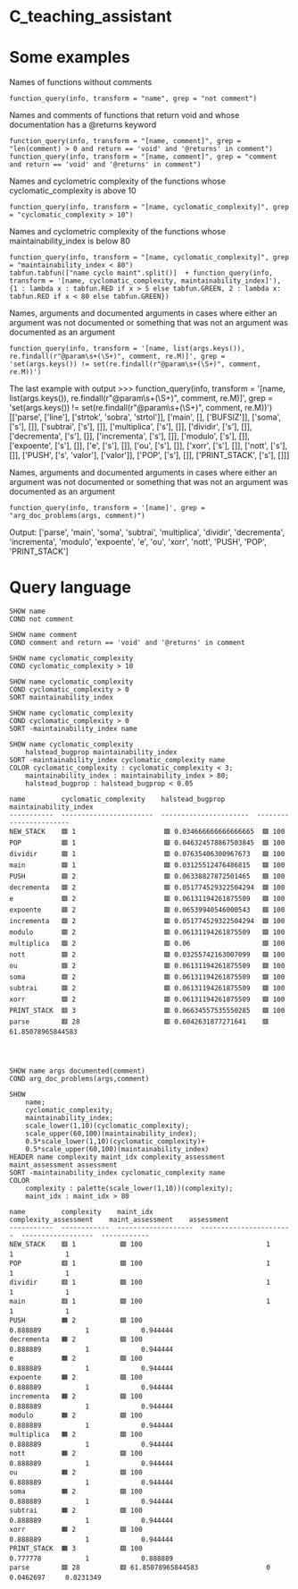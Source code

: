 # C_teaching_assistant

# Some examples

Names of functions without comments

	function_query(info, transform = "name", grep = "not comment")

Names and comments of functions that return void and whose documentation has a @returns keyword

	function_query(info, transform = "[name, comment]", grep = "len(comment) > 0 and return == 'void' and '@returns' in comment")
	function_query(info, transform = "[name, comment]", grep = "comment and return == 'void' and '@returns' in comment")

Names and cyclometric complexity of the functions whose cyclomatic_complexity is above 10

	function_query(info, transform = "[name, cyclomatic_complexity]", grep = "cyclomatic_complexity > 10")

Names and cyclometric complexity of the functions whose maintainability_index is below 80

	function_query(info, transform = "[name, cyclomatic_complexity]", grep = "maintainability_index < 80")
	tabfun.tabfun(["name cyclo maint".split()]  + function_query(info, transform = '[name, cyclomatic_complexity, maintainability_index]'), {1 : lambda x : tabfun.RED if x > 5 else tabfun.GREEN, 2 : lambda x: tabfun.RED if x < 80 else tabfun.GREEN})

Names, arguments and documented arguments in cases where either an argument was not documented or something that was not an argument was documented as an argument

	function_query(info, transform = '[name, list(args.keys()), re.findall(r"@param\s+(\S+)", comment, re.M)]', grep = 'set(args.keys()) != set(re.findall(r"@param\s+(\S+)", comment, re.M))')

The last example with output
	>>> function_query(info, transform = '[name, list(args.keys()), re.findall(r"@param\s+(\S+)", comment, re.M)]', grep = 'set(args.keys()) != set(re.findall(r"@param\s+(\S+)", comment, re.M))')
	[['parse', ['line'], ['strtok', 'sobra', 'strtol']], ['main', [], ['BUFSIZ']], ['soma', ['s'], []], ['subtrai', ['s'], []], ['multiplica', ['s'], []], ['dividir', ['s'], []], ['decrementa', ['s'], []], ['incrementa', ['s'], []], ['modulo', ['s'], []], ['expoente', ['s'], []], ['e', ['s'], []], ['ou', ['s'], []], ['xorr', ['s'], []], ['nott', ['s'], []], ['PUSH', ['s', 'valor'], ['valor']], ['POP', ['s'], []], ['PRINT_STACK', ['s'], []]]

Names, arguments and documented arguments in cases where either an argument was not documented or something that was not an argument was documented as an argument

	function_query(info, transform = '[name]', grep = "arg_doc_problems(args, comment)")

Output:
	['parse', 'main', 'soma', 'subtrai', 'multiplica', 'dividir', 'decrementa', 'incrementa', 'modulo', 'expoente', 'e', 'ou', 'xorr', 'nott', 'PUSH', 'POP', 'PRINT_STACK']

# Query language

	SHOW name
	COND not comment

	SHOW name comment
	COND comment and return == 'void' and '@returns' in comment

	SHOW name cyclomatic_complexity
	COND cyclomatic_complexity > 10

	SHOW name cyclomatic_complexity
	COND cyclomatic_complexity > 0
	SORT maintainability_index

	SHOW name cyclomatic_complexity
	COND cyclomatic_complexity > 0
	SORT -maintainability_index name

	SHOW name cyclomatic_complexity
		halstead_bugprop maintainability_index
	SORT -maintainability_index cyclomatic_complexity name
	COLOR cyclomatic_complexity : cyclomatic_complexity < 3;
		maintainability_index : maintainability_index > 80;
		halstead_bugprop : halstead_bugprop < 0.05

	name         cyclomatic_complexity    halstead_bugprop        maintainability_index
	-----------  -----------------------  ----------------------  -----------------------
	NEW_STACK    🟩 1                      🟩 0.034666666666666665  🟩 100
	POP          🟩 1                      🟩 0.046324578867503845  🟩 100
	dividir      🟩 1                      🟥 0.07635406300967673   🟩 100
	main         🟩 1                      🟩 0.03125512476486815   🟩 100
	PUSH         🟩 2                      🟥 0.06338827872501465   🟩 100
	decrementa   🟩 2                      🟥 0.051774529322504294  🟩 100
	e            🟩 2                      🟥 0.06131194261875509   🟩 100
	expoente     🟩 2                      🟥 0.06539940546000543   🟩 100
	incrementa   🟩 2                      🟥 0.051774529322504294  🟩 100
	modulo       🟩 2                      🟥 0.06131194261875509   🟩 100
	multiplica   🟩 2                      🟥 0.06                  🟩 100
	nott         🟩 2                      🟩 0.03255742163007099   🟩 100
	ou           🟩 2                      🟥 0.06131194261875509   🟩 100
	soma         🟩 2                      🟥 0.06131194261875509   🟩 100
	subtrai      🟩 2                      🟥 0.06131194261875509   🟩 100
	xorr         🟩 2                      🟥 0.06131194261875509   🟩 100
	PRINT_STACK  🟥 3                      🟥 0.06634557535550285   🟩 100
	parse        🟥 28                     🟥 0.6042631877271641    🟥 61.85078965844583




	SHOW name args documented(comment)
	COND arg_doc_problems(args,comment)

	SHOW
		name;
		cyclomatic_complexity;
		maintainability_index;
		scale_lower(1,10)(cyclomatic_complexity);
		scale_upper(60,100)(maintainability_index);
		0.5*scale_lower(1,10)(cyclomatic_complexity)+
		0.5*scale_upper(60,100)(maintainability_index)
	HEADER name complexity maint_idx complexity_assessment maint_assessment assessment
	SORT -maintainability_index cyclomatic_complexity name
	COLOR
		complexity : palette(scale_lower(1,10))(complexity);
		maint_idx : maint_idx > 80

	name         complexity    maint_idx              complexity_assessment    maint_assessment    assessment
	-----------  ------------  -------------------  -----------------------  ------------------  ------------
	NEW_STACK    🟥 1           🟩 100                               1                  1             1
	POP          🟥 1           🟩 100                               1                  1             1
	dividir      🟥 1           🟩 100                               1                  1             1
	main         🟥 1           🟩 100                               1                  1             1
	PUSH         🟧 2           🟩 100                               0.888889           1             0.944444
	decrementa   🟧 2           🟩 100                               0.888889           1             0.944444
	e            🟧 2           🟩 100                               0.888889           1             0.944444
	expoente     🟧 2           🟩 100                               0.888889           1             0.944444
	incrementa   🟧 2           🟩 100                               0.888889           1             0.944444
	modulo       🟧 2           🟩 100                               0.888889           1             0.944444
	multiplica   🟧 2           🟩 100                               0.888889           1             0.944444
	nott         🟧 2           🟩 100                               0.888889           1             0.944444
	ou           🟧 2           🟩 100                               0.888889           1             0.944444
	soma         🟧 2           🟩 100                               0.888889           1             0.944444
	subtrai      🟧 2           🟩 100                               0.888889           1             0.944444
	xorr         🟧 2           🟩 100                               0.888889           1             0.944444
	PRINT_STACK  🟧 3           🟩 100                               0.777778           1             0.888889
	parse        🟩 28          🟥 61.85078965844583                 0                  0.0462697     0.0231349
